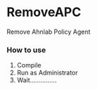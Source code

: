 # RemoveAPC
Remove Ahnlab Policy Agent

### How to use
1. Compile
2. Run as Administrator
3. Wait...............
